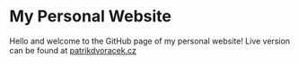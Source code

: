 # My Personal Website

Hello and welcome to the GitHub page of my personal website! Live version can be found at [patrikdvoracek.cz](https://patrikdvoracek.cz)